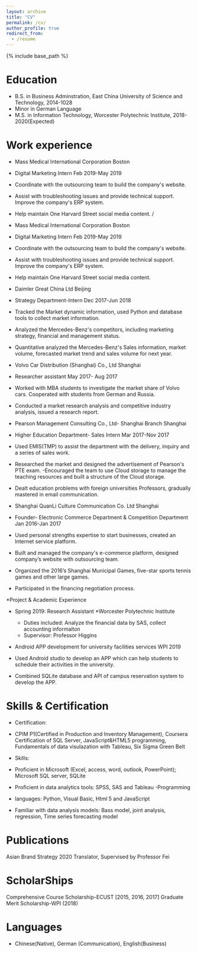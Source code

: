 ```yaml
---
layout: archive
title: "CV"
permalink: /cv/
author_profile: true
redirect_from:
  - /resume
---
```


{% include base_path %}

Education
======
* B.S. in Business Adminstration, East China University of Science and Technology, 2014-1028
* Minor in German Language
* M.S. in Information Technology, Worcester Polytechnic Institute, 2018-2020(Expected)


Work experience
======

* Mass Medical International Corporation Boston
* Digital Marketing Intern                      Feb 2019-May 2019
* Coordinate with the outsourcing team to build the company's website.
* Assist with troubleshooting issues and provide technical support. Improve the company's ERP system.
* Help maintain One Harvard Street social media content.
/
* Mass Medical International Corporation Boston
* Digital Marketing Intern                      Feb 2019-May 2019
* Coordinate with the outsourcing team to build the company's website.
* Assist with troubleshooting issues and provide technical support. Improve the company's ERP system.
* Help maintain One Harvard Street social media content.

* Daimler Great China Ltd Beijing
* Strategy Department-Intern Dec 2017-Jun 2018
* Tracked the Market dynamic information, used Python and database tools to collect market information.
* Analyzed the Mercedes-Benz's competitors, including marketing strategy, financial and management status.
* Quantitative analyzed the Mercedes-Benz's Sales information, market volume, forecasted market trend and sales volume for next year.

* Volvo Car Distribution (Shanghai) Co., Ltd Shanghai
* Researcher assistant May 2017- Aug 2017
* Worked with MBA students to investigate the market share of Volvo cars. Cooperated with students from German and Russia.
* Conducted a market research analysis and competitive industry analysis, issued a research report. 

* Pearson Management Consulting Co., Ltd- Shanghai Branch Shanghai
* Higher Education Department- Sales Intern Mar 2017-Nov 2017
* Used EMIS(TMP) to assist the department with the delivery, inquiry and a series of sales work.
* Researched the market and designed the advertisement of Pearson's PTE exam. -Encouraged the team to use Cloud storage to manage the teaching resources and built a structure of the Cloud storage.
* Dealt education problems with foreign universities Professors, gradually mastered in email communication.

* Shanghai QuanLi Culture Communication Co. Ltd Shanghai
* Founder- Electronic Commerce Department & Competition Department Jan 2016-Jan 2017
* Used personal strengths expertise to start businesses, created an Internet service platform.
* Built and managed the company's e-commerce platform, designed company’s website with outsourcing team.
* Organized the 2016’s Shanghai Municipal Games, five-star sports tennis games and other large games.
* Participated in the financing negotiation process.

*Project & Academic Experience
* Spring 2019: Research Assistant
  *Worcester Polytechnic Institute
  * Duties included: Analyze the financial data by SAS, collect accounting informaiton
  * Supervisor: Professor Higgins
 
* Android APP development for university facilities services WPI 2019 
* Used Android studio to develop an APP which can help students to schedule their activities in the university. 
* Combined SQLite database and API of campus reservation system to develop the APP. 
  
Skills & Certification
======

* Certification:
* CPIM P1(Certified in Production and Inventory Management), Coursera Certification of SQL Server, JavaScript&HTML5 programming, Fundamentals of data visulazation with Tableau, Six Sigma Green Belt

* Skills:
* Proficient in Microsoft (Excel, access, word, outlook, PowerPoint); Microsoft SQL server, SQLite 
* Proficient in data analytics tools: SPSS, SAS and Tableau -Programming 
* languages: Python, Visual Basic, Html 5 and JavaScript 
* Familiar with data analysis models: Bass model, joint analysis, regression, Time series forecasting model 

Publications
======
Asian Brand Strategy 2020
Translator,
Supervised by Professor Fei

ScholarShips
======
Comprehensive Course Scholarship-ECUST [2015, 2016, 2017]
Graduate Merit Scholarship-WPI (2018)
  

Languages
======
* Chinese(Native), German (Communication), English(Business)
